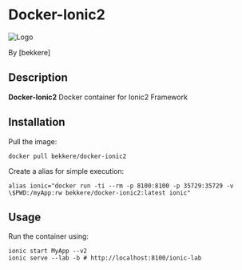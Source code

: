 # Docker-Ionic2

  ![Logo](https://t3.ftcdn.net/jpg/00/88/29/92/160_F_88299226_zDCwpd0g45FKNMbJzuh7N1gXH45Xze2p.jpg)

By [bekkere]

## Description
**Docker-Ionic2** Docker container for Ionic2 Framework

## Installation

Pull the image:

```console
docker pull bekkere/docker-ionic2
```
Create a alias for simple execution: 

```console
alias ionic="docker run -ti --rm -p 8100:8100 -p 35729:35729 -v \$PWD:/myApp:rw bekkere/docker-ionic2:latest ionic"

```

## Usage

Run the container using:

```console
ionic start MyApp --v2
ionic serve --lab -b # http://localhost:8100/ionic-lab
```
